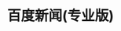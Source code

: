 ---
description: 百度的策略就是凡是谷歌有的，先抄，不管前途好不好，也不用自己判断前途好不好。但小编也不能因为它道德上无耻，法律上无责就无视这个产品的好坏。
layout: post
results:
- primaryGenreName: News
  version: '1.0.0'
  trackViewUrl: https://itunes.apple.com/cn/app/bai-du-xin-wen-zhuan-ye-ban/id659274813?mt=8&uo=4
  artworkUrl100: http://a637.phobos.apple.com/us/r1000/032/Purple/v4/c8/af/a7/c8afa7e3-d434-8af1-a64f-251035f52b0c/mzl.cesjqbbg.png
  artworkUrl60: http://a1745.phobos.apple.com/us/r1000/018/Purple/v4/d8/e3/fd/d8e3fd62-20bd-73bc-f997-92549b4cd735/Icon.png
  userRatingCountForCurrentVersion: 1
  sellerName: Baidu Online Internet Service (Beijing) Co., Ltd.
  supportedDevices:
  - iPodTouchThirdGen
  - iPodTouchourthGen
  - iPad2Wifi
  - iPhone5
  - iPadThirdGen4G
  - iPhone4
  - iPadMini4G
  - iPad23G
  - iPadWifi
  - iPhone4S
  - iPadFourthGen4G
  - iPadThirdGen
  - iPadMini
  - iPodTouchFifthGen
  - iPadFourthGen
  - iPhone-3GS
  - iPad3G
  genres:
  - 新闻
  - 生活
  trackName: 百度新闻(专业版)
  description: '【产品介绍】

    百度新闻（专业版），在用户休闲碎片时间内，提供专业的新闻阅读内容。

    用户可以根据自己的兴趣选择内容类别，打造自己专属的阅读空间。

    更有精准“个性化推荐”技术，用得越多，百度新闻越懂你！


    【功能特点】

    1. 海量内容，精准推荐

    聚合8000+内容来源，借助独有的推荐引擎技术，投你所好，推荐最感兴趣的个性化优质内容。

    2. 简单易用，打开即“悦”

    简单易操作，支持一键分享到微博、邮件、短信。

    3. 界面精美，视觉惊艳

    极致简洁的界面，人性化的交互体验，丰富的美女和资讯图片，处处都是视觉的盛宴。

    4. 压缩传输，节省流量

    文字和图片高比例压缩传输，节省近四分之三的流量，支持离线阅读，为你省钱省时间。


    【用户反馈机制】

    关注我们的新浪微博: @百度新闻

    QQ交流群：238365252'
  price: 0
  trackId: 659274813
  releaseDate: '2013-06-17T10:11:33Z'
  screenshotUrls:
  - http://a3.mzstatic.com/us/r1000/004/Purple/v4/da/06/75/da067549-1d33-6885-e2d5-ae6377e97c52/mzl.fxmlklbx.1136x1136-75.jpg
  - http://a5.mzstatic.com/us/r1000/003/Purple/v4/f0/89/b2/f089b20e-f4be-cc31-3a89-84f7bbbb30a9/mzl.osygcvef.1136x1136-75.jpg
  - http://a5.mzstatic.com/us/r1000/058/Purple2/v4/12/ba/3e/12ba3e0d-99cc-c5ec-09e7-2cc79edf5997/mzl.azbimmsa.1136x1136-75.jpg
  - http://a5.mzstatic.com/us/r1000/019/Purple2/v4/13/ee/9f/13ee9f8a-a0f0-32ea-ecc3-c4545a114214/mzl.xwicsvau.1136x1136-75.jpg
  - http://a3.mzstatic.com/us/r1000/033/Purple2/v4/f6/8e/a1/f68ea150-e66b-6946-20f7-59073967d60b/mzl.cnloxsgm.1136x1136-75.jpg
  artistViewUrl: https://itunes.apple.com/cn/artist/baidu-online-internet-service/id659274816?uo=4
  primaryGenreId: 6009
  averageUserRatingForCurrentVersion: 1
  kind: software
  fileSizeBytes: '15319827'
  bundleId: com.baidu.newsProfession
  trackContentRating: 12+
  artistName: Baidu Online Internet Service (Beijing) Co., Ltd
  trackCensoredName: 百度新闻(专业版)
  isGameCenterEnabled: false
  contentAdvisoryRating: 12+
  languageCodesISO2A:
  - EN
  features: &a []
  wrapperType: software
  artworkUrl512: http://a637.phobos.apple.com/us/r1000/032/Purple/v4/c8/af/a7/c8afa7e3-d434-8af1-a64f-251035f52b0c/mzl.cesjqbbg.png
  formattedPrice: 免费
  artistId: 659274816
  genreIds:
  - '6009'
  - '6012'
  currency: CNY
  ipadScreenshotUrls: *a
category: 新闻
tags: tag1
resultCount: 1
title: 百度新闻(专业版)

---